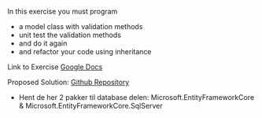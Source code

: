 In this exercise you must program 
- a model class with validation methods
- unit test the validation methods
- and do it again
- and refactor your code using inheritance

Link to Exercise [Google Docs](https://docs.google.com/document/d/e/2PACX-1vTxJVtT3Cxac09Sxy2qlfI40KY5-YNrend95VY6zV-_OWqP3Rw4OPt6-l5XPD5MDeKdy-tyM_50ZvVl/pub)

Proposed Solution: [Github Repository](https://github.com/andersbor/SchoolRepositoryLib)

- Hent de her 2 pakker til database delen: Microsoft.EntityFrameworkCore & Microsoft.EntityFrameworkCore.SqlServer
